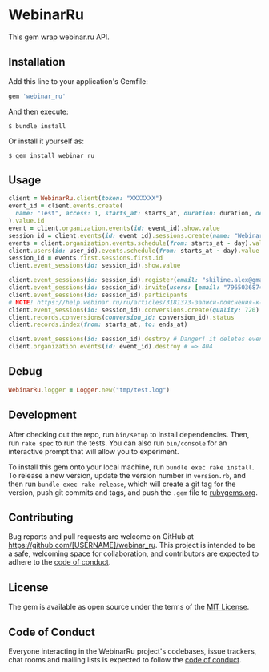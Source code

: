 # WebinarRu
This gem wrap webinar.ru API.

## Installation

Add this line to your application's Gemfile:

```ruby
gem 'webinar_ru'
```

And then execute:

    $ bundle install

Or install it yourself as:

    $ gem install webinar_ru

## Usage

```ruby
client = WebinarRu.client(token: "XXXXXXX")
event_id = client.events.create(
  name: "Test", access: 1, starts_at: starts_at, duration: duration, description: "Test event!", ends_at: ends_at
).value.id
event = client.organization.events(id: event_id).show.value
session_id = client.events(id: event_id).sessions.create(name: "Webinar", access: 1).value.id
events = client.organization.events.schedule(from: starts_at - day).value
client.users(id: user_id).events.schedule(from: starts_at - day).value
session_id = events.first.sessions.first.id
client.event_sessions(id: session_id).show.value

client.event_sessions(id: session_id).register(email: "skiline.alex@gmail.com")
client.event_sessions(id: session_id).invite(users: [email: "79650368741@ya.ru"], send_email: false)
client.event_sessions(id: session_id).participants
# NOTE! https://help.webinar.ru/ru/articles/3181373-записи-пояснения-к-разделу
client.event_sessions(id: session_id).conversions.create(quality: 720)
client.records.conversions(conversion_id: conversion_id).status
client.records.index(from: starts_at, to: ends_at)

client.event_sessions(id: session_id).destroy # Danger! it deletes event too
client.organization.events(id: event_id).destroy # => 404
```

## Debug
```ruby
WebinarRu.logger = Logger.new("tmp/test.log")
```

## Development

After checking out the repo, run `bin/setup` to install dependencies. Then, run `rake spec` to run the tests. You can also run `bin/console` for an interactive prompt that will allow you to experiment.

To install this gem onto your local machine, run `bundle exec rake install`. To release a new version, update the version number in `version.rb`, and then run `bundle exec rake release`, which will create a git tag for the version, push git commits and tags, and push the `.gem` file to [rubygems.org](https://rubygems.org).

## Contributing

Bug reports and pull requests are welcome on GitHub at https://github.com/[USERNAME]/webinar_ru. This project is intended to be a safe, welcoming space for collaboration, and contributors are expected to adhere to the [code of conduct](https://github.com/[USERNAME]/webinar_ru/blob/master/CODE_OF_CONDUCT.md).


## License

The gem is available as open source under the terms of the [MIT License](https://opensource.org/licenses/MIT).

## Code of Conduct

Everyone interacting in the WebinarRu project's codebases, issue trackers, chat rooms and mailing lists is expected to follow the [code of conduct](https://github.com/[USERNAME]/webinar_ru/blob/master/CODE_OF_CONDUCT.md).
